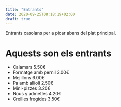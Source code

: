 ```yaml
---
title: "Entrants"
date: 2020-09-25T08:18:19+02:00
draft: true
---
```


Entrants casolans per a picar abans del plat principal.

# Aquests son els entrants

* Calamars              5.50€
* Formatge amb pernil   3.00€
* Mejillons             6.00€
* Pa amb allioli        2.50€
* Mini-pizzes           3.20€
* Nous y admetles       4.20€
* Creilles fregides     3.50€